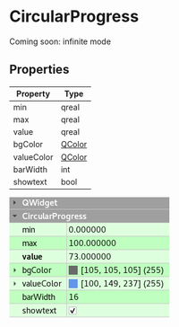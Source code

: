 # CircularProgress

Coming soon: infinite mode

## Properties

|Property|Type|
|-|-|
|min|qreal|
|max|qreal|
|value|qreal|
|bgColor|[QColor](http://doc.qt.io/qt-5/qcolor.html)|
|valueColor|[QColor](http://doc.qt.io/qt-5/qcolor.html)|
|barWidth|int|
|showtext|bool|

![plugins render](../../screenshots/circularprogress_properties.png)

